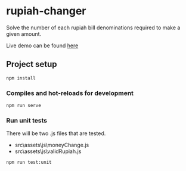 # rupiah-changer

Solve the number of each rupiah bill denominations required to make a given amount.

Live demo can be found [here](https://rupiah-changer.herokuapp.com/)

## Project setup
```
npm install
```

### Compiles and hot-reloads for development
```
npm run serve
```

### Run unit tests
There will be two .js files that are tested.
- src\assets\js\moneyChange.js
- src\assets\js\validRupiah.js
```
npm run test:unit
```
